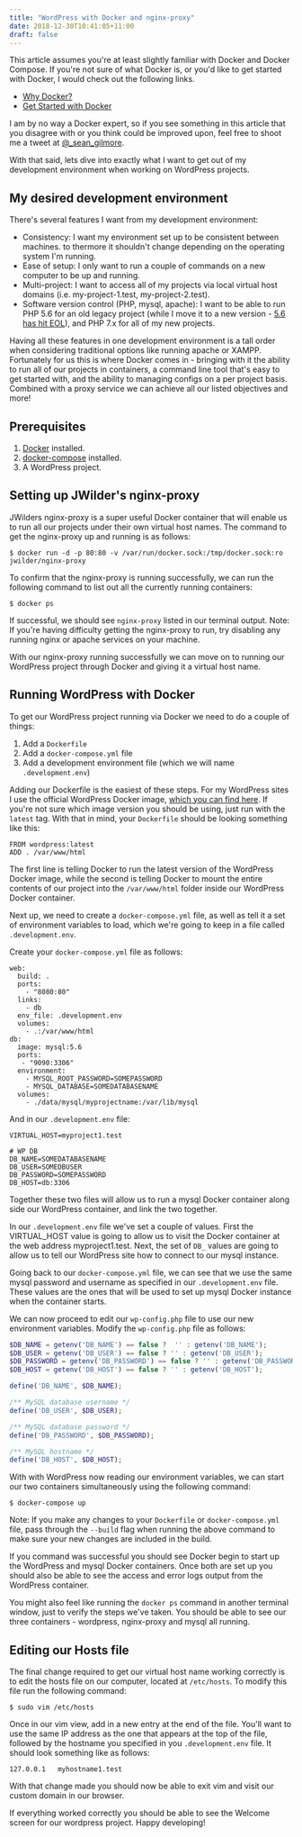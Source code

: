 ```yaml
---
title: "WordPress with Docker and nginx-proxy"
date: 2018-12-30T10:41:05+11:00
draft: false
---
```


This article assumes you're at least slightly familiar with Docker and Docker Compose. If you're not sure of what Docker is, or you'd like to get started with Docker, I would check out the following links.

- [Why Docker?](https://www.docker.com/why-docker)
- [Get Started with Docker](https://www.docker.com/get-started)

I am by no way a Docker expert, so if you see something in this article that you disagree with or you think could be improved upon, feel free to shoot me a tweet at [@_sean_gilmore](https://twitter.com/_sean_gilmore).

With that said, lets dive into exactly what I want to get out of my development environment when working on WordPress projects.

## My desired development environment

There's several features I want from my development environment:

- Consistency: I want my environment set up to be consistent between machines. to thermore it shouldn't change depending on the operating system I'm running.
- Ease of setup: I only want to run a couple of commands on a new computer to be up and running.
- Multi-project: I want to access all of my projects via local virtual host domains (i.e. my-project-1.test, my-project-2.test).
- Software version control (PHP, mysql, apache): I want to be able to run PHP 5.6 for an old legacy project (while I move it to a new version - [5.6 has hit EOL](http://php.net/supported-versions.php)), and PHP 7.x for all of my new projects.

Having all these features in one development environment is a tall order when considering traditional options like running apache or XAMPP. Fortunately for us this is where Docker comes in - bringing with it the ability to run all of our projects in containers, a command line tool that's easy to get started with, and the ability to managing configs on a per project basis. Combined with a proxy service we can achieve all our listed objectives and more!

## Prerequisites

1. [Docker](https://www.docker.com/get-started) installed.
2. [docker-compose](https://docs.docker.com/compose/) installed.
3. A WordPress project.

## Setting up JWilder's nginx-proxy

JWilders nginx-proxy is a super useful Docker container that will enable us to run all our projects under their own virtual host names. The command to get the nginx-proxy up and running is as follows:

```shell
$ docker run -d -p 80:80 -v /var/run/docker.sock:/tmp/docker.sock:ro jwilder/nginx-proxy
```

To confirm that the nginx-proxy is running successfully, we can run the following command to list out all the currently running containers:

```shell
$ docker ps
```

If successful, we should see `nginx-proxy` listed in our terminal output. Note: If you're having difficulty getting the nginx-proxy to run, try disabling any running nginx or apache services on your machine.

With our nginx-proxy running successfully we can move on to running our WordPress project through Docker and giving it a virtual host name.

## Running WordPress with Docker

To get our WordPress project running via Docker we need to do a couple of things:

1. Add a `Dockerfile`
2. Add a `docker-compose.yml` file
3. Add a development environment file (which we will name `.development.env`)

Adding our Dockerfile is the easiest of these steps. For my WordPress sites I use the official WordPress Docker image, [which you can find here](https://hub.docker.com/_/wordpress/). If you're not sure which image version you should be using, just run with the `latest` tag. With that in mind, your `Dockerfile` should be looking something like this:

```
FROM wordpress:latest
ADD . /var/www/html
```

The first line is telling Docker to run the latest version of the WordPress Docker image, while the second is telling Docker to mount the entire contents of our project into the `/var/www/html` folder inside our WordPress Docker container.

Next up, we need to create a `docker-compose.yml` file, as well as tell it a set of environment variables to load, which we're going to keep in a file called `.development.env`.

Create your `docker-compose.yml` file as follows:

```
web:
  build: .
  ports:
    - "8080:80"
  links:
    - db
  env_file: .development.env
  volumes:
    - .:/var/www/html
db:
  image: mysql:5.6
  ports:
   - "9090:3306"
  environment:
    - MYSQL_ROOT_PASSWORD=SOMEPASSWORD
    - MYSQL_DATABASE=SOMEDATABASENAME
  volumes:
    - ./data/mysql/myprojectname:/var/lib/mysql
```

And in our `.development.env` file:

```
VIRTUAL_HOST=myproject1.test

# WP DB
DB_NAME=SOMEDATABASENAME
DB_USER=SOMEDBUSER
DB_PASSWORD=SOMEPASSWORD
DB_HOST=db:3306
```

Together these two files will allow us to run a mysql Docker container along side our WordPress container, and link the two together.

In our `.development.env` file we've set a couple of values. First the VIRTUAL_HOST value is going to allow us to visit the Docker container at the web address myproject1.test. Next, the set of `DB_` values are going to allow us to tell our WordPress site how to connect to our mysql instance.

Going back to our `docker-compose.yml` file, we can see that we use the same mysql password and username as specified in our `.development.env` file. These values are the ones that will be used to set up mysql Docker instance when the container starts.

We can now proceed to edit our `wp-config.php` file to use our new environment variables. Modify the `wp-config.php` file as follows:

```php
$DB_NAME = getenv('DB_NAME') == false ?  '' : getenv('DB_NAME');
$DB_USER = getenv('DB_USER') == false ? '' : getenv('DB_USER');
$DB_PASSWORD = getenv('DB_PASSWORD') == false ? '' : getenv('DB_PASSWORD');
$DB_HOST = getenv('DB_HOST') == false ? '' : getenv('DB_HOST');

define('DB_NAME', $DB_NAME);

/** MySQL database username */
define('DB_USER', $DB_USER);

/** MySQL database password */
define('DB_PASSWORD', $DB_PASSWORD);

/** MySQL hostname */
define('DB_HOST', $DB_HOST);
```

With with WordPress now reading our environment variables, we can start our two containers simultaneously using the following command:

```shell
$ docker-compose up
```

Note: If you make any changes to your `Dockerfile` or `docker-compose.yml` file, pass through the `--build` flag when running the above command to make sure your new changes are included in the build.

If you command was successful you should see Docker begin to start up the WordPress and mysql Docker containers. Once both are set up you should also be able to see the access and error logs output from the WordPress container.

You might also feel like running the `docker ps` command in another terminal window, just to verify the steps we've taken. You should be able to see our three containers - wordpress, nginx-proxy and mysql all running.

## Editing our Hosts file

The final change required to get our virtual host name working correctly is to edit the hosts file on our computer, located at `/etc/hosts`. To modify this file run the following command:

```shell
$ sudo vim /etc/hosts
```

Once in our vim view, add in a new entry at the end of the file. You'll want to use the same IP address as the one that appears at the top of the file, followed by the hostname you specified in you `.development.env` file. It should look something like as follows:

```
127.0.0.1   myhostname1.test
```

With that change made you should now be able to exit vim and visit our custom domain in our browser.

If everything worked correctly you should be able to see the Welcome screen for our wordpress project. Happy developing!